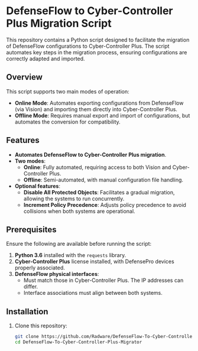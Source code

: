 # DefenseFlow to Cyber-Controller Plus Migration Script

This repository contains a Python script designed to facilitate the migration of DefenseFlow configurations to Cyber-Controller Plus. The script automates key steps in the migration process, ensuring configurations are correctly adapted and imported.

## Overview

This script supports two main modes of operation:
- **Online Mode**: Automates exporting configurations from DefenseFlow (via Vision) and importing them directly into Cyber-Controller Plus.
- **Offline Mode**: Requires manual export and import of configurations, but automates the conversion for compatibility.

## Features

- **Automates DefenseFlow to Cyber-Controller Plus migration**.
- **Two modes**:
  - **Online**: Fully automated, requiring access to both Vision and Cyber-Controller Plus.
  - **Offline**: Semi-automated, with manual configuration file handling.
- **Optional features**:
  - **Disable All Protected Objects**: Facilitates a gradual migration, allowing the systems to run concurrently.
  - **Increment Policy Precedence**: Adjusts policy precedence to avoid collisions when both systems are operational.

## Prerequisites

Ensure the following are available before running the script:

1. **Python 3.6** installed with the `requests` library.
2. **Cyber-Controller Plus** license installed, with DefensePro devices properly associated.
3. **DefenseFlow physical interfaces**:
   - Must match those in Cyber-Controller Plus. The IP addresses can differ.
   - Interface associations must align between both systems.

## Installation

1. Clone this repository:
   ```bash
   git clone https://github.com/Radware/DefenseFlow-To-Cyber-Controller-Plus-Migrator.git
   cd DefenseFlow-To-Cyber-Controller-Plus-Migrator
